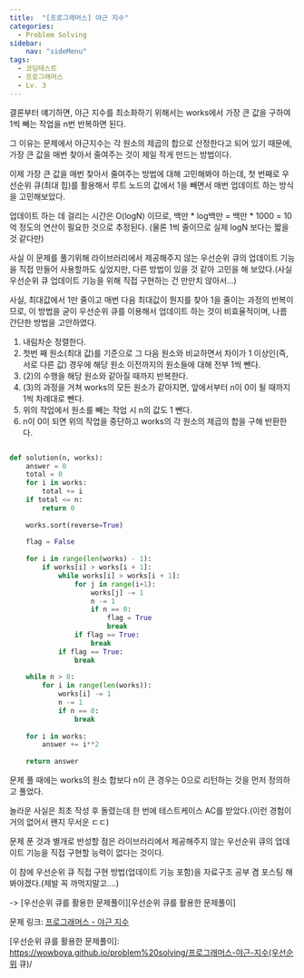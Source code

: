 ```yaml
---
title:  "[프로그래머스] 야근 지수"
categories: 
  - Problem Solving
sidebar:
    nav: "sideMenu"
tags:
  - 코딩테스트
  - 프로그래머스
  - Lv. 3
---
```

결론부터 얘기하면, 야근 지수를 최소화하기 위해서는 works에서 가장 큰 값을 구하여 1씩 빼는 작업을 n번 반복하면 된다.

그 이유는 문제에서 야근지수는 각 원소의 제곱의 합으로 산정한다고 되어 있기 때문에, 가장 큰 값을 매번 찾아서 줄여주는 것이 제일 작게 만드는 방법이다.

이제 가장 큰 값을 매번 찾아서 줄여주는 방법에 대해 고민해봐야 하는데, 첫 번째로 우선순위 큐(최대 힙)를 활용해서 루트 노드의 값에서 1을 빼면서 매번 업데이트 하는 방식을 고민해보았다.

업데이트 하는 데 걸리는 시간은 O(logN) 이므로, 백만 * log백만 = 백만 * 1000 = 10억 정도의 연산이 필요한 것으로 추정된다. (물론 1씩 줄이므로 실제 logN 보다는 짧을 것 같다만)

사실 이 문제를 풀기위해 라이브러리에서 제공해주지 않는 우선순위 큐의 업데이트 기능을 직접 만들어 사용할까도 싶었지만, 다른 방법이 있을 것 같아 고민을 해 보았다.(사실 우선순위 큐 업데이트 기능을 위해 직접 구현하는 건 만만치 않아서...)

사실, 최대값에서 1만 줄이고 매번 다음 최대값이 뭔지를 찾아 1을 줄이는 과정의 반복이므로, 이 방법을 굳이 우선순위 큐를 이용해서 업데이트 하는 것이 비효율적이며, 나름 간단한 방법을 고안하였다.

1. 내림차순 정렬한다.
2. 첫번 째 원소(최대 값)를 기준으로 그 다음 원소와 비교하면서 차이가 1 이상인(즉, 서로 다른 값) 경우에 해당 원소 이전까지의 원소들에 대해 전부 1씩 뺀다.
3. (2)의 수행을 해당 원소와 같아질 때까지 반복한다.
4. (3)의 과정을 거쳐 works의 모든 원소가 같아지면, 앞에서부터 n이 0이 될 때까지 1씩 차례대로 뺀다.
5. 위의 작업에서 원소를 빼는 작업 시 n의 값도 1 뺀다.
6. n이 0이 되면 위의 작업을 중단하고 works의 각 원소의 제곱의 합을 구해 반환한다.

```python

def solution(n, works):
    answer = 0
    total = 0
    for i in works:
        total += i
    if total <= n:
        return 0
    
    works.sort(reverse=True)
    
    flag = False
    
    for i in range(len(works) - 1):
        if works[i] > works[i + 1]:
            while works[i] > works[i + 1]:
                for j in range(i+1):
                    works[j] -= 1
                    n -= 1
                    if n == 0:
                        flag = True
                        break
                if flag == True:
                    break
            if flag == True:
                break
    
    while n > 0:
        for i in range(len(works)):
            works[i] -= 1
            n -= 1
            if n == 0:
                break
    
    for i in works:
        answer += i**2
    
    return answer
```

문제 풀 때에는 works의 원소 합보다 n이 큰 경우는 0으로 리턴하는 것을 먼저 정의하고 풀었다. 

놀라운 사실은 최초 작성 후 돌렸는데 한 번에 테스트케이스 AC를 받았다.(이런 경험이 거의 없어서 왠지 무서운 ㄷㄷ)

문제 푼 것과 별개로 반성할 점은 라이브러리에서 제공해주지 않는 우선순위 큐의 업데이트 기능을 직접 구현할 능력이 없다는 것이다. 

이 참에 우선순위 큐 직접 구현 방법(업데이트 기능 포함)을 자료구조 공부 겸 포스팅 해봐야겠다.(제발 꼭 까먹지말고....)

-> [우선순위 큐를 활용한 문제풀이][우선순위 큐를 활용한 문제풀이]

문제 링크: [프로그래머스 - 야근 지수][프로그래머스-야근 지수]

[프로그래머스-야근 지수]: https://school.programmers.co.kr/learn/courses/30/lessons/12927
[우선순위 큐를 활용한 문제풀이]: https://wowboya.github.io/problem%20solving/프로그래머스-야근-지수(우선순위 큐)/